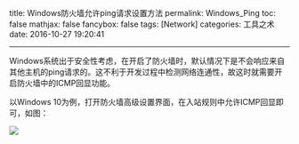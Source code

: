 title: Windows防火墙允许ping请求设置方法
permalink: Windows_Ping
toc: false
mathjax: false
fancybox: false
tags: [Network]
categories: 工具之术
date: 2016-10-27 19:20:41

---

Windows系统出于安全性考虑，在开启了防火墙时，默认情况下是不会响应来自其他主机的ping请求的。这不利于开发过程中检测网络连通性，故这时就需要开启防火墙中的ICMP回显功能。

<!--more-->

以Windows 10为例，打开防火墙高级设置界面，在入站规则中允许ICMP回显即可，如图：

![](https://pic.gaomf.store/20161027191757.png)